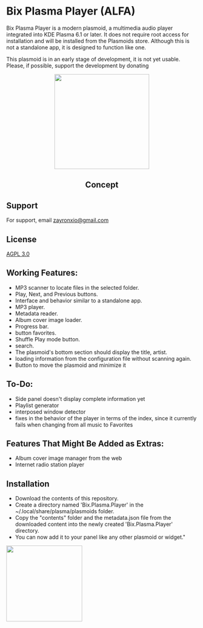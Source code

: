 
# Bix Plasma Player (ALFA)

Bix Plasma Player is a modern plasmoid, a multimedia audio player integrated into KDE Plasma 6.1 or later. It does not require root access for installation and will be installed from the Plasmoids store. Although this is not a standalone app, it is designed to function like one.


This plasmoid is in an early stage of development, it is not yet usable. Please, if possible, support the development by donating

<p align="center">
  <img src="https://raw.githubusercontent.com/zayronxio/Bix.Plasma.Player/main/preview/image10.png" width=250/>
  <h2 align="center">Concept</h2>
</p>

## Support

For support, email zayronxio@gmail.com


## License

[ AGPL 3.0 ](https://www.gnu.org/licenses/agpl-3.0.txt)

## Working Features:

- MP3 scanner to locate files in the selected folder.
- Play, Next, and Previous buttons.
- Interface and behavior similar to a standalone app.
- MP3 player.
- Metadata reader.
- Album cover image loader.
- Progress bar.
- button favorites.
- Shuffle Play mode button.
- search.
- The plasmoid's bottom section should display the title, artist.
- loading information from the configuration file without scanning again.
- Button to move the plasmoid and minimize it

## To-Do:
- Side panel doesn't display complete information yet
- Playlist generator
- interposed window detector
- fixes in the behavior of the player in terms of the index, since it currently fails when changing from all music to Favorites

## Features That Might Be Added as Extras:
- Album cover image manager from the web
- Internet radio station player


## Installation

- Download the contents of this repository.
- Create a directory named 'Bix.Plasma.Player' in the ~/.local/share/plasma/plasmoids folder.
- Copy the "contents" folder and the metadata.json file from the downloaded content into the newly created 'Bix.Plasma.Player' directory.
- You can now add it to your panel like any other plasmoid or widget."

[<img src="https://raw.githubusercontent.com/stefan-niedermann/paypal-donate-button/master/paypal-donate-button.png" width=200/>  
](https://www.paypal.com/paypalme/zayronxio)
